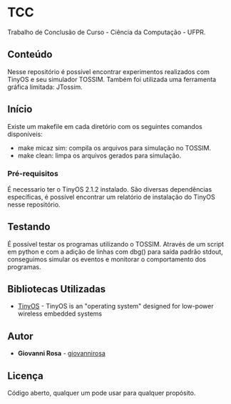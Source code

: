 # TCC

Trabalho de Conclusão de Curso - Ciência da Computação - UFPR.

## Conteúdo

Nesse repositório é possível encontrar experimentos realizados com TinyOS e seu simulador TOSSIM. Também foi utilizada uma ferramenta gráfica limitada: JTossim.

## Início

Existe um makefile em cada diretório com os seguintes comandos disponíveis:

* make micaz sim: compila os arquivos para simulação no TOSSIM.
* make clean: limpa os arquivos gerados para simulação.

### Pré-requisitos

É necessario ter o TinyOS 2.1.2 instalado. São diversas dependências específicas, é possível encontrar um relatório de instalação do TinyOS nesse repositório.

## Testando

É possível testar os programas utilizando o TOSSIM. Através de um script em python e com a adição de linhas com dbg() para saída padrão stdout, conseguimos simular os eventos e monitorar o comportamento dos programas.

## Bibliotecas Utilizadas

* [TinyOS](http://tinyos.stanford.edu/tinyos-wiki/index.php/Installing_TinyOS) - TinyOS is an "operating system" designed for low-power wireless embedded systems

## Autor

* **Giovanni Rosa** - [giovannirosa](https://github.com/giovannirosa)

## Licença

Código aberto, qualquer um pode usar para qualquer propósito.
